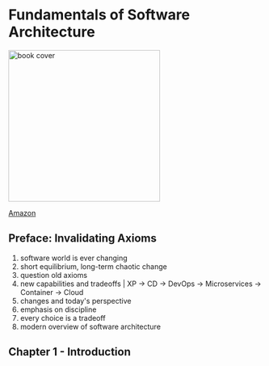 # Fundamentals of Software Architecture

<img src="https://m.media-amazon.com/images/I/91HMsnYFsKL.jpg" width="300" alt="book cover" />

[Amazon](https://www.amazon.com/Fundamentals-Software-Architecture-Comprehensive-Characteristics/dp/1492043451)

## Preface: Invalidating Axioms

<!-- stash
1. math is based on axioms | software world is ever-changing
2. state of dynamic equilibrium | chaotic change in the long-term | Kubernetes
3. question fundamental axioms regularly | think of dynamic equilibrium
4. all innovations lead to new capabilities and tradeoffs | XP -> CD -> DevOps -> Microservices -> Containerization -> Serverless
-->

1. software world is ever changing
2. short equilibrium, long-term chaotic change
3. question old axioms
4. new capabilities and tradeoffs | XP -> CD -> DevOps -> Microservices -> Container -> Cloud
5. changes and today's perspective
6. emphasis on discipline
7. every choice is a tradeoff
8. modern overview of software architecture

## Chapter 1 - Introduction


